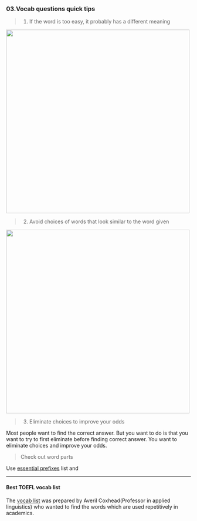 ### 03.Vocab questions quick tips

> 1. If the word is too easy, it probably has a different meaning

<img src="https://user-images.githubusercontent.com/12064832/203453393-19c1d061-c59b-4b18-9afc-c88322e19dba.png" width=500 />

> 2. Avoid choices of words that look similar to the word given

<img src="https://user-images.githubusercontent.com/12064832/203453442-36fdf479-086b-4cf9-a913-c8c028e5fefa.png" width=500 />

> 3. Eliminate choices to improve your odds

Most people want to find the correct answer.
But you want to do is that you want to try to first eliminate before finding correct answer.
You want to eliminate choices and improve your odds.

> Check out word parts

Use [essential prefixes](https://github.com/napsterhopes/English_Competency/blob/main/TOEFL/01.Reading_Section/Essential%2BWord%2BParts%2BList.pdf) list and 

---

#### Best TOEFL vocab list

The [vocab list](https://github.com/napsterhopes/English_Competency/blob/main/TOEFL/01.Reading_Section/The%2BUltimate%2BTOEFL%2BVocabulary%2BList.pdf) was prepared by Averil Coxhead(Professor in applied linguistics) who wanted to find the words which are used repetitively in academics.

